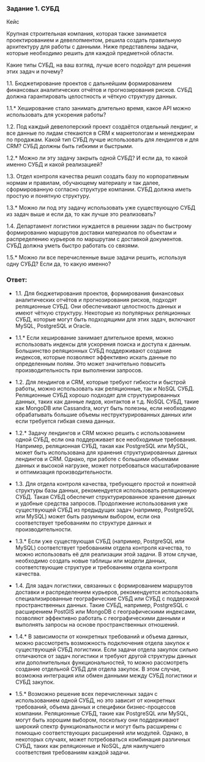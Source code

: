 ### Задание 1. СУБД  

  
Кейс  

Крупная строительная компания, которая также занимается проектированием и девелопментом, решила создать правильную архитектуру для работы с данными. Ниже представлены задачи, которые необходимо решить для каждой предметной области.  

  

Какие типы СУБД, на ваш взгляд, лучше всего подойдут для решения этих задач и почему?  

  

1.1. Бюджетирование проектов с дальнейшим формированием финансовых аналитических отчётов и прогнозирования рисков. СУБД должна гарантировать целостность и чёткую структуру данных.  

  

1.1.* Хеширование стало занимать длительно время, какое API можно использовать для ускорения работы?  

  

1.2. Под каждый девелоперский проект создаётся отдельный лендинг, и все данные по лидам стекаются в CRM к маркетологам и менеджерам по продажам. Какой тип СУБД лучше использовать для лендингов и для CRM? СУБД должны быть гибкими и быстрыми.  

  

1.2.* Можно ли эту задачу закрыть одной СУБД? И если да, то какой именно СУБД и какой реализацией?  

  

1.3. Отдел контроля качества решил создать базу по корпоративным нормам и правилам, обучающему материалу и так далее, сформированную согласно структуре компании. СУБД должна иметь простую и понятную структуру.  

  

1.3.* Можно ли под эту задачу использовать уже существующую СУБД из задач выше и если да, то как лучше это реализовать?  

  

1.4. Департамент логистики нуждается в решении задач по быстрому формированию маршрутов доставки материалов по объектам и распределению курьеров по маршрутам с доставкой документов. СУБД должна уметь быстро работать со  связями.  

  



  

1.5.* Можно ли все перечисленные выше задачи решить, используя одну СУБД? Если да, то какую именно?  

### Ответ:  

- 1.1. Для бюджетирования проектов, формирования финансовых аналитических отчётов и прогнозирования рисков, подходят реляционные СУБД. Они обеспечивают целостность данных и имеют чёткую структуру. Некоторые из популярных реляционных СУБД, которые могут быть подходящими для этих задач, включают MySQL, PostgreSQL и Oracle.

- 1.1.* Если хеширование занимает длительное время, можно использовать индексы для ускорения поиска и доступа к данным. Большинство реляционных СУБД поддерживают создание индексов, которые позволяют эффективно искать данные по определенным полям. Это может значительно повысить производительность при выполнении запросов.

- 1.2. Для лендингов и CRM, которые требуют гибкости и быстрой работы, можно использовать как реляционные, так и NoSQL СУБД. Реляционные СУБД хорошо подходят для структурированных данных, таких как данные лидов, контактов и т.д. NoSQL СУБД, такие как MongoDB или Cassandra, могут быть полезны, если необходимо обрабатывать большие объемы неструктурированных данных или если требуется гибкая схема данных.

- 1.2.* Задачу лендингов и CRM можно решить с использованием одной СУБД, если она поддерживает все необходимые требования. Например, реляционная СУБД, такая как PostgreSQL или MySQL, может быть использована для хранения структурированных данных лендингов и CRM. Однако, при работе с большими объемами данных и высокой нагрузке, может потребоваться масштабирование и оптимизация производительности.

- 1.3. Для отдела контроля качества, требующего простой и понятной структуры базы данных, рекомендуется использовать реляционную СУБД. Такая СУБД обеспечит структурированное хранение данных и удобные средства запросов. Продолжение использования уже существующей СУБД из предыдущих задач (например, PostgreSQL или MySQL) может быть разумным выбором, если она соответствует требованиям по структуре данных и производительности.

- 1.3.* Если уже существующая СУБД (например, PostgreSQL или MySQL) соответствует требованиям отдела контроля качества, то можно использовать её для реализации этой задачи. В этом случае, необходимо создать новые таблицы или модели данных, соответствующие структуре и требованиям отдела контроля качества.

- 1.4. Для задач логистики, связанных с формированием маршрутов доставки и распределением курьеров, рекомендуется использовать специализированные географические СУБД или СУБД с поддержкой пространственных данных. Такие СУБД, например, PostgreSQL с расширением PostGIS или MongoDB с географическими индексами, позволяют эффективно работать с географическими данными и выполнять запросы на основе пространственных отношений.

- 1.4.* В зависимости от конкретных требований и объема данных, можно рассмотреть возможность подключения отдела закупок к существующей СУБД логистики. Если задачи отдела закупок сильно отличаются от задач логистики и требуют другой структуры данных или дополнительных функциональностей, то можно рассмотреть создание отдельной СУБД для отдела закупок. В этом случае, возможна интеграция или обмен данными между СУБД логистики и СУБД закупок.

- 1.5.* Возможно решение всех перечисленных задач с использованием одной СУБД, но это зависит от конкретных требований, объема данных и специфики бизнес-процессов компании. Реляционные СУБД, такие как PostgreSQL или MySQL, могут быть хорошим выбором, поскольку они поддерживают широкий спектр функциональности и могут быть расширены с помощью соответствующих расширений или модулей. Однако, в некоторых случаях, может потребоваться комбинация различных СУБД, таких как реляционные и NoSQL, для наилучшего соответствия требованиям каждой задачи.
